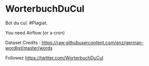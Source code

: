 # WorterbuchDuCul
Bot du cul. #Plagiat.

You need Airflow (or a cron)

Dataset Credits : https://raw.githubusercontent.com/enz/german-wordlist/master/words

Followez https://twitter.com/WorterbuchDuCul
